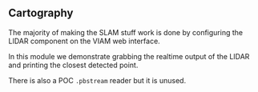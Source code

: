 ## Cartography

The majority of making the SLAM stuff work is done by configuring the LIDAR
component on the VIAM web interface.

In this module we demonstrate grabbing the realtime output of the LIDAR and
printing the closest detected point.

There is also a POC ``.pbstream`` reader but it is unused.
